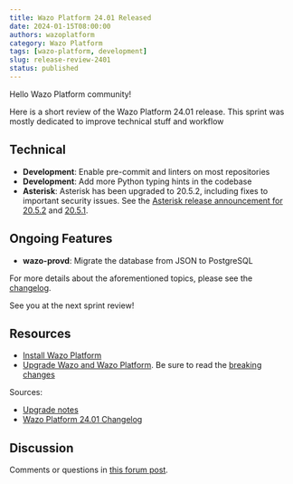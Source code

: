 ```yaml
---
title: Wazo Platform 24.01 Released
date: 2024-01-15T08:00:00
authors: wazoplatform
category: Wazo Platform
tags: [wazo-platform, development]
slug: release-review-2401
status: published
---
```


Hello Wazo Platform community!

Here is a short review of the Wazo Platform 24.01 release.
This sprint was mostly dedicated to improve technical stuff and workflow

## Technical

- **Development**: Enable pre-commit and linters on most repositories
- **Development**: Add more Python typing hints in the codebase
- **Asterisk**: Asterisk has been upgraded to 20.5.2, including fixes to important security issues.
  See the [Asterisk release announcement for
  20.5.2](https://www.asterisk.org/asterisk-news/asterisk-20-5-2-now-available/) and
  [20.5.1](https://www.asterisk.org/asterisk-news/asterisk-security-release-20-5-1-now-available/).

## Ongoing Features

- **wazo-provd**: Migrate the database from JSON to PostgreSQL

For more details about the aforementioned topics, please see the [changelog](https://wazo-dev.atlassian.net/issues/?jql=project%3DWAZO%20AND%20fixVersion%3D24.01).

See you at the next sprint review!

<!-- truncate -->

## Resources

- [Install Wazo Platform](https://wazo-platform.org/use-cases)
- [Upgrade Wazo and Wazo Platform](/uc-doc/upgrade/). Be sure to read the
  [breaking changes](/uc-doc/upgrade/upgrade_notes#24-01)

Sources:

- [Upgrade notes](/uc-doc/upgrade/upgrade_notes#24-01)
- [Wazo Platform 24.01 Changelog](https://wazo-dev.atlassian.net/issues/?jql=project%3DWAZO%20AND%20fixVersion%3D24.01)

## Discussion

Comments or questions in
[this forum post](https://wazo-platform.discourse.group/t/blog-wazo-platform-24-01-released).
